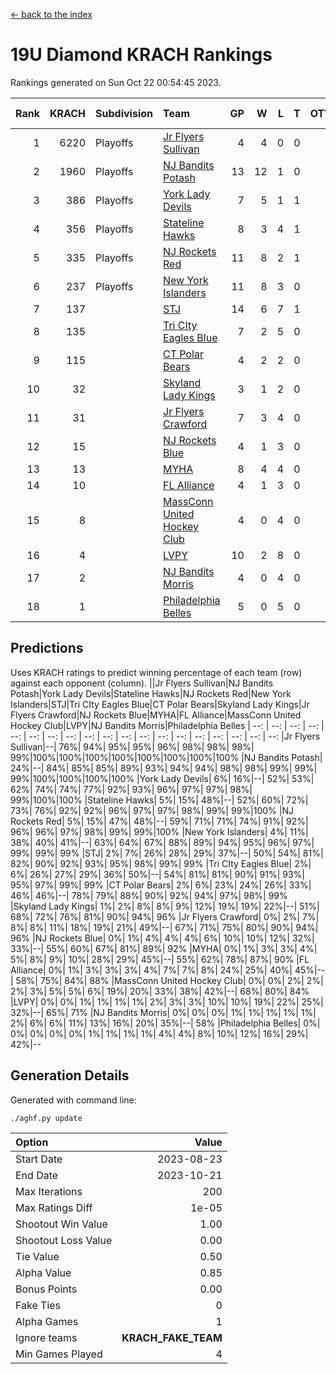 [<- back to the index](readme.md)
# 19U Diamond KRACH Rankings
Rankings generated on Sun Oct 22 00:54:45 2023.

Rank|KRACH|Subdivision|Team|GP|W|L|T|OTW|OTL|SoS|Exp Wins|Win Diff
---:|---:|:---|:---|---:|---:|---:|---:|---:|---:|---:|---:|---:
1|6220|Playoffs|[Jr Flyers Sullivan](https://gamesheetstats.com/seasons/3663/teams/140859/schedule)|4|4|0|0|1|0|197|4.8|-0.0
2|1960|Playoffs|[NJ Bandits Potash](https://gamesheetstats.com/seasons/3663/teams/140857/schedule)|13|12|1|0|0|0|183|12.9|0.0
3|386|Playoffs|[York Lady Devils](https://gamesheetstats.com/seasons/3663/teams/140856/schedule)|7|5|1|1|0|0|124|6.3|-0.0
4|356|Playoffs|[Stateline Hawks](https://gamesheetstats.com/seasons/3663/teams/141851/schedule)|8|3|4|1|0|1|1890|4.3|-0.0
5|335|Playoffs|[NJ Rockets Red](https://gamesheetstats.com/seasons/3663/teams/140855/schedule)|11|8|2|1|1|0|360|9.4|0.0
6|237|Playoffs|[New York Islanders](https://gamesheetstats.com/seasons/3663/teams/140861/schedule)|11|8|3|0|0|0|378|8.9|0.0
7|137||[STJ](https://gamesheetstats.com/seasons/3663/teams/140858/schedule)|14|6|7|1|0|0|728|7.4|0.0
8|135||[Tri CIty Eagles Blue](https://gamesheetstats.com/seasons/3663/teams/140852/schedule)|7|2|5|0|0|0|1728|2.8|-0.0
9|115||[CT Polar Bears](https://gamesheetstats.com/seasons/3663/teams/140853/schedule)|4|2|2|0|0|0|177|2.8|-0.0
10|32||[Skyland Lady Kings](https://gamesheetstats.com/seasons/3663/teams/140865/schedule)|3|1|2|0|0|0|147|1.9|0.0
11|31||[Jr Flyers Crawford](https://gamesheetstats.com/seasons/3663/teams/140862/schedule)|7|3|4|0|0|1|122|3.9|0.0
12|15||[NJ Rockets Blue](https://gamesheetstats.com/seasons/3663/teams/140867/schedule)|4|1|3|0|0|0|144|1.9|0.0
13|13||[MYHA](https://gamesheetstats.com/seasons/3663/teams/140863/schedule)|8|4|4|0|0|0|72|4.9|0.0
14|10||[FL Alliance](https://gamesheetstats.com/seasons/3663/teams/156907/schedule)|4|1|3|0|0|0|152|1.9|0.0
15|8||[MassConn United Hockey Club](https://gamesheetstats.com/seasons/3663/teams/140854/schedule)|4|0|4|0|0|0|554|0.9|0.0
16|4||[LVPY](https://gamesheetstats.com/seasons/3663/teams/140860/schedule)|10|2|8|0|0|0|261|2.9|0.0
17|2||[NJ Bandits Morris](https://gamesheetstats.com/seasons/3663/teams/140866/schedule)|4|0|4|0|0|0|102|0.9|0.0
18|1||[Philadelphia Belles](https://gamesheetstats.com/seasons/3663/teams/140864/schedule)|5|0|5|0|0|0|51|0.9|0.0

## Predictions
Uses KRACH ratings to predict winning percentage of each team (row) against each opponent (column).
||Jr Flyers Sullivan|NJ Bandits Potash|York Lady Devils|Stateline Hawks|NJ Rockets Red|New York Islanders|STJ|Tri CIty Eagles Blue|CT Polar Bears|Skyland Lady Kings|Jr Flyers Crawford|NJ Rockets Blue|MYHA|FL Alliance|MassConn United Hockey Club|LVPY|NJ Bandits Morris|Philadelphia Belles
| --: | --: | --: | --: | --: | --: | --: | --: | --: | --: | --: | --: | --: | --: | --: | --: | --: | --: | --: 
|Jr Flyers Sullivan|--| 76%| 94%| 95%| 95%| 96%| 98%| 98%| 98%| 99%|100%|100%|100%|100%|100%|100%|100%|100%
|NJ Bandits Potash| 24%|--| 84%| 85%| 85%| 89%| 93%| 94%| 94%| 98%| 98%| 99%| 99%| 99%|100%|100%|100%|100%
|York Lady Devils|  6%| 16%|--| 52%| 53%| 62%| 74%| 74%| 77%| 92%| 93%| 96%| 97%| 97%| 98%| 99%|100%|100%
|Stateline Hawks|  5%| 15%| 48%|--| 52%| 60%| 72%| 73%| 76%| 92%| 92%| 96%| 97%| 97%| 98%| 99%| 99%|100%
|NJ Rockets Red|  5%| 15%| 47%| 48%|--| 59%| 71%| 71%| 74%| 91%| 92%| 96%| 96%| 97%| 98%| 99%| 99%|100%
|New York Islanders|  4%| 11%| 38%| 40%| 41%|--| 63%| 64%| 67%| 88%| 89%| 94%| 95%| 96%| 97%| 99%| 99%| 99%
|STJ|  2%|  7%| 26%| 28%| 29%| 37%|--| 50%| 54%| 81%| 82%| 90%| 92%| 93%| 95%| 98%| 99%| 99%
|Tri CIty Eagles Blue|  2%|  6%| 26%| 27%| 29%| 36%| 50%|--| 54%| 81%| 81%| 90%| 91%| 93%| 95%| 97%| 99%| 99%
|CT Polar Bears|  2%|  6%| 23%| 24%| 26%| 33%| 46%| 46%|--| 78%| 79%| 88%| 90%| 92%| 94%| 97%| 98%| 99%
|Skyland Lady Kings|  1%|  2%|  8%|  8%|  9%| 12%| 19%| 19%| 22%|--| 51%| 68%| 72%| 76%| 81%| 90%| 94%| 96%
|Jr Flyers Crawford|  0%|  2%|  7%|  8%|  8%| 11%| 18%| 19%| 21%| 49%|--| 67%| 71%| 75%| 80%| 90%| 94%| 96%
|NJ Rockets Blue|  0%|  1%|  4%|  4%|  4%|  6%| 10%| 10%| 12%| 32%| 33%|--| 55%| 60%| 67%| 81%| 89%| 92%
|MYHA|  0%|  1%|  3%|  3%|  4%|  5%|  8%|  9%| 10%| 28%| 29%| 45%|--| 55%| 62%| 78%| 87%| 90%
|FL Alliance|  0%|  1%|  3%|  3%|  3%|  4%|  7%|  7%|  8%| 24%| 25%| 40%| 45%|--| 58%| 75%| 84%| 88%
|MassConn United Hockey Club|  0%|  0%|  2%|  2%|  2%|  3%|  5%|  5%|  6%| 19%| 20%| 33%| 38%| 42%|--| 68%| 80%| 84%
|LVPY|  0%|  0%|  1%|  1%|  1%|  1%|  2%|  3%|  3%| 10%| 10%| 19%| 22%| 25%| 32%|--| 65%| 71%
|NJ Bandits Morris|  0%|  0%|  0%|  1%|  1%|  1%|  1%|  1%|  2%|  6%|  6%| 11%| 13%| 16%| 20%| 35%|--| 58%
|Philadelphia Belles|  0%|  0%|  0%|  0%|  0%|  1%|  1%|  1%|  1%|  4%|  4%|  8%| 10%| 12%| 16%| 29%| 42%|--

## Generation Details

Generated with command line:
```
./aghf.py update
```

| Option | Value |
| :----- | ----: |
| Start Date | 2023-08-23 |
| End Date | 2023-10-21 |
| Max Iterations | 200 |
| Max Ratings Diff | 1e-05 |
| Shootout Win Value | 1.00 |
| Shootout Loss Value | 0.00 |
| Tie Value | 0.50 |
| Alpha Value | 0.85 |
| Bonus Points | 0.00 |
| Fake Ties | 0 |
| Alpha Games | 1 |
| Ignore teams | __KRACH_FAKE_TEAM__ |
| Min Games Played | 4 |

